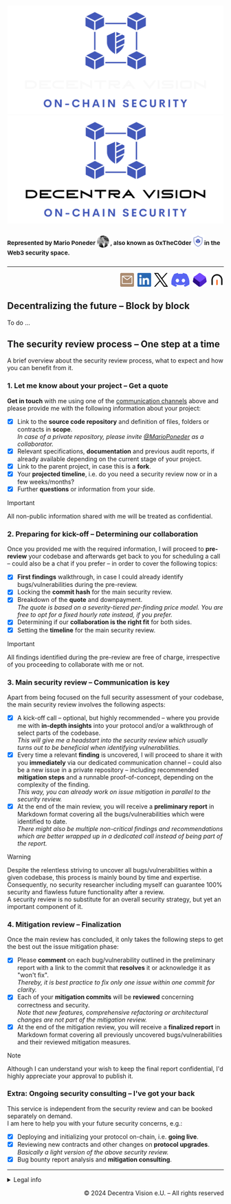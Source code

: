 ![](./img/banner_dark.png#gh-dark-mode-only)![](./img/banner.png#gh-light-mode-only)  
### <sup>Represented by Mario Poneder </sup><img src="./img/profile.png" width="28px"><sup> , also known as 0xTheC0der</sup><img src="./img/icon.png" width="30px"><sup>in the Web3 security space.</sup>  
---
<p align="right">
<a name="social-buttons"></a>
<a href="mailto:m.poneder@decentra.vision"><img src="./img/social/email.png" alt="Mario Poneder | DecentraVision" height="32px"/></a>&nbsp;
<a href="https://linkedin.com/in/mario-poneder"><img src="./img/social/linked-in.png" alt="Mario Poneder | LinkedIn" height="32px"/></a>&nbsp;
<a href="https://twitter.com/MarioPoneder"><img src="./img/social/x.png" alt="Mario Poneder | X" height="32px"/></a>&nbsp;
<a href="https://discordapp.com/users/916806993048637521"><img src="./img/social/discord.png" alt="0xTheC0der | Discord" height="32px"/></a>&nbsp;
<a href="https://code4rena.com/@0xTheC0der"><img src="./img/social/code4rena.png" alt="0xTheC0der | Code4rena" height="32px"/></a>&nbsp;
<a href="https://cantina.xyz/u/0xTheC0der"><img src="./img/social/cantina.png" alt="0xTheC0der | Cantina" height="32px"/></a>
</p>

## Decentralizing the future &ndash; Block by block

To do ...
<!-- independent security researcher, link audits repo, current roles in web3 -->

## The security review process &ndash; One step at a time
A brief overview about the security review process, what to expect and how you can benefit from it.

### 1. Let me know about your project &ndash; Get a quote

**Get in touch** with me using one of the [communication channels](#social-buttons) above and please provide me with the following information about your project:

* [x] Link to the **source code repository** and definition of files, folders or contracts in **scope**.  
  *In case of a private repository, please invite [@MarioPoneder](https://github.com/MarioPoneder) as a collaborator.*
* [x] Relevant specifications, **documentation** and previous audit reports, if already available depending on the current stage of your project.
* [x] Link to the parent project, in case this is a **fork**.
* [x] Your **projected timeline**, i.e. do you need a security review now or in a few weeks/months?
* [x] Further **questions** or information from your side.

> [!IMPORTANT]  
> All non-public information shared with me will be treated as confidential.

### 2. Preparing for kick-off &ndash; Determining our collaboration
Once you provided me with the required information, I will proceed to **pre-review** your codebase and afterwards get back to you for scheduling a call &ndash; could also be a chat if you prefer &ndash; in order to cover the following topics:
* [x] **First findings** walkthrough, in case I could already identify bugs/vulnerabilities during the pre-review.
* [x] Locking the **commit hash** for the main security review.
* [x] Breakdown of the **quote** and downpayment.  
  *The quote is based on a severity-tiered per-finding price model. You are free to opt for a fixed hourly rate instead, if you prefer.*
* [x] Determining if our **collaboration is the right fit** for both sides.
* [x] Setting the **timeline** for the main security review.

> [!IMPORTANT]  
> All findings identified during the pre-review are free of charge, irrespective of you proceeding to collaborate with me or not.

### 3. Main security review &ndash; Communication is key

Apart from being focused on the full security assessment of your codebase, the main security review involves the following aspects:
* [x] A kick-off call  &ndash; optional, but highly recommended &ndash; where you provide me with **in-depth insights** into your protocol and/or a walkthrough of select parts of the codebase.  
*This will give me a headstart into the security review which usually turns out to be beneficial when identifying vulnerabilities.*
* [x] Every time a relevant **finding** is uncovered, I will proceed to share it with you **immediately** via our dedicated communication channel &ndash; could also be a new issue in a private repository &ndash; including recommended **mitigation steps** and a runnable proof-of-concept, depending on the complexity of the finding.  
*This way, you can already work on issue mitigation in parallel to the security review.*
* [x] At the end of the main review, you will receive a **preliminary report** in Markdown format covering all the bugs/vulnerabilities which were identified to date.  
*There might also be multiple non-critical findings and recommendations which are better wrapped up in a dedicated call instead of being part of the report.*

> [!WARNING]  
> Despite the relentless striving to uncover all bugs/vulnerabilities within a given codebase, this process is mainly bound by time and expertise. Consequently, no security researcher including myself can guarantee 100% security and flawless future functionality after a review.  
> A security review is no substitute for an overall security strategy, but yet an important component of it.  

### 4. Mitigation review &ndash; Finalization

Once the main review has concluded, it only takes the following steps to get the best out the issue mitigation phase:
* [x] Please **comment** on each bug/vulnerability outlined in the preliminary report with a link to the commit that **resolves** it or acknowledge it as "won't fix".  
*Thereby, it is best practice to fix only one issue within one commit for clarity.*
* [x] Each of your **mitigation commits** will be **reviewed** concerning correctness and security.  
  *Note that new features, comprehensive refactoring or architectural changes are not part of the mitigation review.*
* [x] At the end of the mitigation review, you will receive a **finalized report** in Markdown format covering all previously uncovered bugs/vulnerabilities and their reviewed mitigation measures.

> [!NOTE]  
> Although I can understand your wish to keep the final report confidential, I'd highly appreciate your approval to publish it.


### Extra: Ongoing security consulting &ndash; I've got your back
This service is independent from the security review and can be booked separately on demand.  
I am here to help you with your future security concerns, e.g.:
* [x] Deploying and initializing your protocol on-chain, i.e. **going live**.
* [x] Reviewing new contracts and other changes on **protocol upgrades**.  
   *Basically a light version of the above security review.*
* [x] Bug bounty report analysis and **mitigation consulting**.

---
<details>
<summary>Legal info</summary>
&nbsp;

| Decentra Vision e.U. | |
| --- | --- |
| Owner | Dipl.-Ing. Mario Poneder |
| Address | Gstetten 22, 3350 Haag, Austria |
| Email | m.poneder@decentra.vision |
| Purpose of business | Information technology services for decentralized systems |
| Company registration number | FN 575395w |
| Commercial register court | Regional court St. Pölten |
| VAT number | ATU 77786479 |
</details>

<p align="right">
&copy; 2024 Decentra Vision e.U. &ndash; All rights reserved
</p>
